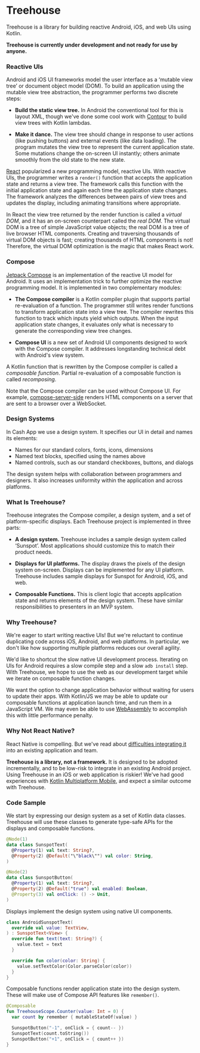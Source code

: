 Treehouse
=========

Treehouse is a library for building reactive Android, iOS, and web UIs using Kotlin.

**Treehouse is currently under development and not ready for use by anyone.**


### Reactive UIs

Android and iOS UI frameworks model the user interface as a ‘mutable view tree’ or document object
model (DOM). To build an application using the mutable view tree abstraction, the programmer
performs two discrete steps:

 * **Build the static view tree.** In Android the conventional tool for this is layout XML, though
   we've done some cool work with [Contour][contour] to build view trees with Kotlin lambdas.

 * **Make it dance.** The view tree should change in response to user actions (like pushing buttons)
   and external events (like data loading). The program mutates the view tree to represent the
   current application state. Some mutations change the on-screen UI instantly; others animate
   smoothly from the old state to the new state.

[React][react_js] popularized a new programming model, reactive UIs. With reactive UIs, the
programmer writes a `render()` function that accepts the application state and returns a view tree.
The framework calls this function with the initial application state and again each time the
application state changes. The framework analyzes the differences between pairs of view trees and
updates the display, including animating transitions where appropriate.

In React the view tree returned by the render function is called a _virtual DOM_, and it has an
on-screen counterpart called the _real DOM_. The virtual DOM is a tree of simple JavaScript value
objects; the real DOM is a tree of live browser HTML components. Creating and traversing thousands
of virtual DOM objects is fast; creating thousands of HTML components is not! Therefore, the virtual
DOM optimization is the magic that makes React work.


### Compose

[Jetpack Compose][compose] is an implementation of the reactive UI model for Android. It uses an
implementation trick to further optimize the reactive programming model. It is implemented in two
complementary modules:

 * **The Compose compiler** is a Kotlin compiler plugin that supports partial re-evaluation of a
   function. The programmer still writes render functions to transform application state into a view
   tree. The compiler rewrites this function to track which inputs yield which outputs. When the
   input application state changes, it evaluates only what is necessary to generate the
   corresponding view tree changes.

 * **Compose UI** is a new set of Android UI components designed to work with the Compose compiler.
   It addresses longstanding technical debt with Android's view system.

A Kotlin function that is rewritten by the Compose compiler is called a _composable function_.
Partial re-evaluation of a composable function is called _recomposing_. 

Note that the Compose compiler can be used without Compose UI. For example, [compose-server-side]
renders HTML components on a server that are sent to a browser over a WebSocket.


### Design Systems

In Cash App we use a design system. It specifies our UI in detail and names its elements: 

 * Names for our standard colors, fonts, icons, dimensions
 * Named text blocks, specified using the names above
 * Named controls, such as our standard checkboxes, buttons, and dialogs

The design system helps with collaboration between programmers and designers. It also increases
uniformity within the application and across platforms.


### What Is Treehouse?

Treehouse integrates the Compose compiler, a design system, and a set of platform-specific displays.
Each Treehouse project is implemented in three parts:

 * **A design system.** Treehouse includes a sample design system called ‘Sunspot’. Most
   applications should customize this to match their product needs.
   
 * **Displays for UI platforms.** The display draws the pixels of the design system on-screen.
   Displays can be implemented for any UI platform. Treehouse includes sample displays for Sunspot
   for Android, iOS, and web.
   
 * **Composable Functions.** This is client logic that accepts application state and returns
   elements of the design system. These have similar responsibilities to presenters in an MVP
   system.


### Why Treehouse?

We're eager to start writing reactive UIs! But we're reluctant to continue duplicating code across
iOS, Android, and web platforms. In particular, we don't like how supporting multiple platforms
reduces our overall agility.

We'd like to shortcut the slow native UI development process. Iterating on UIs for Android requires
a slow compile step and a slow `adb install` step. With Treehouse, we hope to use the web as our
development target while we iterate on composable function changes.

We want the option to change application behavior without waiting for users to update their apps.
With Kotlin/JS we may be able to update our composable functions at application launch time, and run
them in a JavaScript VM. We may even be able to use [WebAssembly][webassembly] to accomplish this
with little performance penalty.


### Why Not React Native?

React Native is compelling. But we've read about [difficulties integrating it][react_native_airbnb]
into an existing application and team.

**Treehouse is a library, not a framework.** It is designed to be adopted incrementally, and to
be low-risk to integrate in an existing Android project. Using Treehouse in an iOS or web
application is riskier! We've had good experiences with [Kotlin Multiplatform Mobile][kmm], and
expect a similar outcome with Treehouse.


### Code Sample

We start by expressing our design system as a set of Kotlin data classes. Treehouse will use these
classes to generate type-safe APIs for the displays and composable functions.

```kotlin
@Node(1)
data class SunspotText(
  @Property(1) val text: String?,
  @Property(2) @Default("\"black\"") val color: String,
)

@Node(2)
data class SunspotButton(
  @Property(1) val text: String?,
  @Property(2) @Default("true") val enabled: Boolean,
  @Property(3) val onClick: () -> Unit,
)
```

Displays implement the design system using native UI components.

```kotlin
class AndroidSunspotText(
  override val value: TextView,
) : SunspotText<View> {
  override fun text(text: String?) {
    value.text = text
  }

  override fun color(color: String) {
    value.setTextColor(Color.parseColor(color))
  }
}
```

Composable functions render application state into the design system. These will make use of Compose
API features like `remember()`.

```kotlin
@Composable
fun TreehouseScope.Counter(value: Int = 0) {
  var count by remember { mutableStateOf(value) }

  SunspotButton("-1", onClick = { count-- })
  SunspotText(count.toString())
  SunspotButton("+1", onClick = { count++ })
}
```


[compose-server-side]: https://github.com/ShikaSD/compose-server-side
[compose]: https://developer.android.com/jetpack/compose
[contour]: https://github.com/cashapp/contour
[kmm]: https://kotlinlang.org/lp/mobile/
[react_js]: https://reactjs.org/
[react_native]: https://reactnative.dev/
[react_native_airbnb]: https://medium.com/airbnb-engineering/react-native-at-airbnb-f95aa460be1c
[webassembly]: https://webassembly.org/
